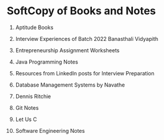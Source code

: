 # SoftCopy of Books and Notes

1. Aptitude Books 

2. Interview Experiences of Batch 2022 Banasthali Vidyapith 
3. Entrepreneurship Assignment Worksheets

3. Java Programming Notes 

4. Resources from LinkedIn posts for Interview Preparation 

5. Database Management Systems by Navathe

6. Dennis Ritchie 

7. Git Notes

8. Let Us C 

9. Software Engineering Notes
